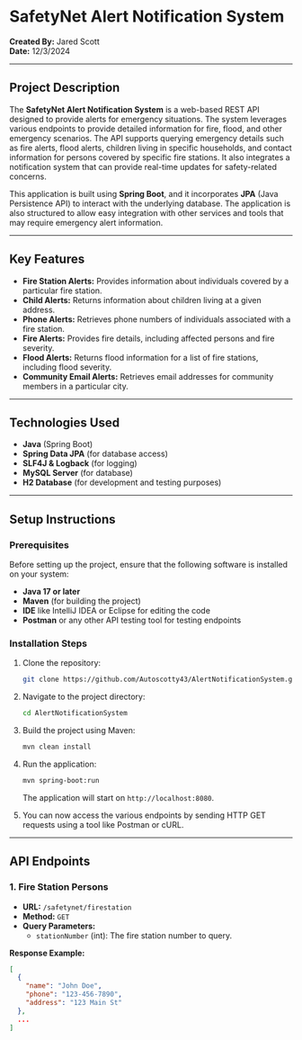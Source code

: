 # SafetyNet Alert Notification System

**Created By:** Jared Scott  
**Date:** 12/3/2024

-----

## Project Description

The **SafetyNet Alert Notification System** is a web-based REST API designed to provide alerts for emergency situations. The system leverages various endpoints to provide detailed information for fire, flood, and other emergency scenarios. The API supports querying emergency details such as fire alerts, flood alerts, children living in specific households, and contact information for persons covered by specific fire stations. It also integrates a notification system that can provide real-time updates for safety-related concerns.

This application is built using **Spring Boot**, and it incorporates **JPA** (Java Persistence API) to interact with the underlying database. The application is also structured to allow easy integration with other services and tools that may require emergency alert information.

------

## Key Features

- **Fire Station Alerts:** Provides information about individuals covered by a particular fire station.
- **Child Alerts:** Returns information about children living at a given address.
- **Phone Alerts:** Retrieves phone numbers of individuals associated with a fire station.
- **Fire Alerts:** Provides fire details, including affected persons and fire severity.
- **Flood Alerts:** Returns flood information for a list of fire stations, including flood severity.
- **Community Email Alerts:** Retrieves email addresses for community members in a particular city.

---------

## Technologies Used

- **Java** (Spring Boot)
- **Spring Data JPA** (for database access)
- **SLF4J & Logback** (for logging)
- **MySQL Server** (for database)
- **H2 Database** (for development and testing purposes)

-------

## Setup Instructions

### Prerequisites

Before setting up the project, ensure that the following software is installed on your system:

- **Java 17 or later**
- **Maven** (for building the project)
- **IDE** like IntelliJ IDEA or Eclipse for editing the code
- **Postman** or any other API testing tool for testing endpoints

### Installation Steps

1. Clone the repository:

    ```bash
    git clone https://github.com/Autoscotty43/AlertNotificationSystem.git
    ```

2. Navigate to the project directory:

    ```bash
    cd AlertNotificationSystem
    ```

3. Build the project using Maven:

    ```bash
    mvn clean install
    ```

4. Run the application:

    ```bash
    mvn spring-boot:run
    ```

   The application will start on `http://localhost:8080`.

5. You can now access the various endpoints by sending HTTP GET requests using a tool like Postman or cURL.

-------

## API Endpoints

### 1. Fire Station Persons

- **URL:** `/safetynet/firestation`
- **Method:** `GET`
- **Query Parameters:**
    - `stationNumber` (int): The fire station number to query.

**Response Example:**

```json
[
  {
    "name": "John Doe",
    "phone": "123-456-7890",
    "address": "123 Main St"
  },
  ...
]




